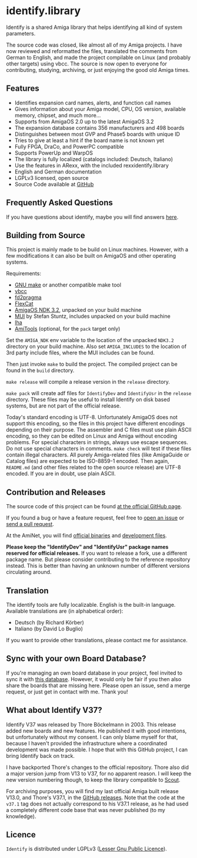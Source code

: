 # identify.library

Identify is a shared Amiga library that helps identifying all kind of system parameters.

The source code was closed, like almost all of my Amiga projects. I have now reviewed and reformatted the files, translated the comments from German to English, and made the project compilable on Linux (and probably other targets) using vbcc. The source is now open to everyone for contributing, studying, archiving, or just enjoying the good old Amiga times.

## Features

* Identifies expansion card names, alerts, and function call names
* Gives information about your Amiga model, CPU, OS version, available memory, chipset, and much more...
* Supports from AmigaOS 2.0 up to the latest AmigaOS 3.2
* The expansion database contains 356 manufacturers and 498 boards
* Distinguishes between most GVP and Phase5 boards with unique ID
* Tries to give at least a hint if the board name is not known yet
* Fully FPGA, DraCo, and PowerPC compatible
* Supports PowerUp and WarpOS
* The library is fully localized (catalogs included: Deutsch, Italiano)
* Use the features in ARexx, with the included rexxidentify.library
* English and German documentation
* LGPLv3 licensed, open source
* Source Code available at [GitHub](https://github.com/shred/identify)

## Frequently Asked Questions

If you have questions about identify, maybe you will find answers [here](docs/faq.md).

## Building from Source

This project is mainly made to be build on Linux machines. However, with a few modifications it can also be built on AmigaOS and other operating systems.

Requirements:

* [GNU make](http://www.gnu.org/software/make/) or another compatible make tool
* [vbcc](http://www.compilers.de/vbcc.html)
* [fd2pragma](https://github.com/adtools/fd2pragma)
* [FlexCat](https://github.com/adtools/flexcat/releases/tag/2.18)
* [AmigaOS NDK 3.2](https://www.hyperion-entertainment.com/index.php/downloads?view=files&parent=40), unpacked on your build machine
* [MUI](http://sasg.com/mui/download.html) by Stefan Stuntz, includes unpacked on your build machine
* [lha](https://github.com/jca02266/lha)
* [AmiTools](https://github.com/cnvogelg/amitools) (optional, for the `pack` target only)

Set the `AMIGA_NDK` env variable to the location of the unpacked `NDK3.2` directory on your build machine. Also set `AMIGA_INCLUDES` to the location of 3rd party include files, where the MUI includes can be found.

Then just invoke `make` to build the project. The compiled project can be found in the `build` directory.

`make release` will compile a release version in the `release` directory.

`make pack` will create adf files for `IdentifyDev` and `IdentifyUsr` in the `release` directory. These files may be useful to install Identify on disk based systems, but are not part of the official release.

Today's standard encoding is UTF-8. Unfortunately AmigaOS does not support this encoding, so the files in this project have different encodings depending on their purpose. The assembler and C files must use plain ASCII encoding, so they can be edited on Linux and Amiga without encoding problems. For special characters in strings, always use escape sequences. Do not use special characters in comments. `make check` will test if these files contain illegal characters. All purely Amiga-related files (like AmigaGuide or Catalog files) are expected to be ISO-8859-1 encoded. Then again, `README.md` (and other files related to the open source release) are UTF-8 encoded. If you are in doubt, use plain ASCII.

## Contribution and Releases

The source code of this project can be found [at the official GitHub page](https://github.com/shred/identify).

If you found a bug or have a feature request, feel free to [open an issue](https://github.com/shred/identify/issues) or [send a pull request](https://github.com/shred/identify/pulls).

At the AmiNet, you will find [official binaries](http://aminet.net/package/util/libs/IdentifyUsr) and [development files](http://aminet.net/package/util/libs/IdentifyDev).

**Please keep the "IdentifyDev" and "IdentifyUsr" package names reserved for official releases.** If you want to release a fork, use a different package name. But please consider contributing to the reference repository instead. This is better than having an unknown number of different versions circulating around.

## Translation

The identify tools are fully localizable. English is the built-in language. Available translations are (in alphabetical order):

* Deutsch (by Richard Körber)
* Italiano (by David Lo Buglio)

If you want to provide other translations, please contact me for assistance.

## Sync with your own Board Database?

If you're managing an own board database in your project, feel invited to sync it with [this database](src/identify/ID_Expansion.s). However, it would only be fair if you then also share the boards that are missing here. Please open an issue, send a merge request, or just get in contact with me. Thank you!

## What about Identify V37?

Identify V37 was released by Thore Böckelmann in 2003. This release added new boards and new features. He published it with good intentions, but unfortunately without my consent. I can only blame myself for that, because I haven't provided the infrastructure where a coordinated development was made possible. I hope that with this GitHub project, I can bring Identify back on track.

I have backported Thore's changes to the official repository. Thore also did a major version jump from V13 to V37, for no apparent reason. I will keep the new version numbering though, to keep the library compatible to [Scout](http://aminet.net/package/util/moni/Scout_os3).

For archiving purposes, you will find my last official Amiga built release V13.0, and Thore's V37.1, in the [GitHub releases](https://github.com/shred/identify/releases). Note that the code at the `v37.1` tag does not actually correspond to his V37.1 release, as he had used a completely different code base that was never published (to my knowledge).

## Licence

`Identify` is distributed under LGPLv3 ([Lesser Gnu Public Licence](http://www.gnu.org/licenses/lgpl.html)).
